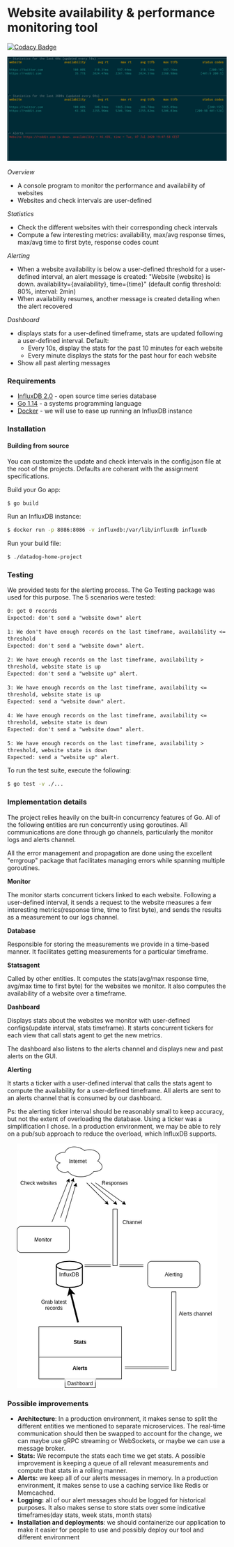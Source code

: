 # Website availability &amp; performance monitoring tool

[![Codacy Badge](https://api.codacy.com/project/badge/Grade/24bb64ff722d40de8cda498683ab3171)](https://app.codacy.com/manual/AyoubEd/websites-availability-performance-monitoring-tool?utm_source=github.com&utm_medium=referral&utm_content=AyoubEd/websites-availability-performance-monitoring-tool&utm_campaign=Badge_Grade_Settings)

<p align="center">
  <img src="misc/screenshot.png">
</p>

_Overview_

-   A console program to monitor the performance and availability of websites
-   Websites and check intervals are user-defined

_Statistics_

-   Check the different websites with their corresponding check intervals
-   Compute a few interesting metrics: availability, max/avg response times, max/avg time to first byte, response codes count

_Alerting_

-   When a website availability is below a user-defined threshold for a user-defined interval, an alert message is created: "Website {website} is down. availability={availability}, time={time}" (default config threshold: 80%, interval: 2min)
-   When availability resumes, another message is created detailing when the alert recovered

_Dashboard_

-   displays stats for a user-defined timeframe, stats are updated following a user-defined interval. Default:
    -   Every 10s, display the stats for the past 10 minutes for each website
    -   Every minute displays the stats for the past hour for each website
-   Show all past alerting messages

### Requirements

-   [InfluxDB 2.0](https://www.influxdata.com/) - open source time series database
-   [Go 1.14](https://golang.org/) - a systems programming language
-   [Docker]() - we will use to ease up running an InfluxDB instance

### Installation

#### Building from source

You can customize the update and check intervals in the config.json file at the root of the projects. Defaults are coherant with the assignment specifications.

Build your Go app:

```sh
$ go build
```

Run an InfluxDB instance:

```sh
$ docker run -p 8086:8086 -v influxdb:/var/lib/influxdb influxdb
```

Run your build file:

```sh
$ ./datadog-home-project
```

### Testing

We provided tests for the alerting process. The Go Testing package was used for this purpose.
The 5 scenarios were tested:

    0: got 0 records
    Expected: don't send a "website down" alert

    1: We don't have enough records on the last timeframe, availability <= threshold
    Expected: don't send a "website down" alert.

    2: We have enough records on the last timeframe, availability > threshold, website state is up
    Expected: don't send a "website up" alert.

    3: We have enough records on the last timeframe, availability <= threshold, website state is up
    Expected: send a "website down" alert.

    4: We have enough records on the last timeframe, availability <= threshold, website state is down
    Expected: don't send a "website down" alert.

    5: We have enough records on the last timeframe, availability > threshold, website state is down
    Expected: send a "website up" alert.

To run the test suite, execute the following:

```sh
$ go test -v ./...
```

### Implementation details

The project relies heavily on the built-in concurrency features of Go. All of the following entities are run concurrently using goroutines. All communications are done through go channels, particularly the monitor logs and alerts channel.

All the error management and propagation are done using the excellent "errgroup" package that facilitates managing errors while spanning multiple goroutines.

**Monitor**

The monitor starts concurrent tickers linked to each website. Following a user-defined interval, it sends a request to the website measures a few interesting metrics(response time, time to first byte), and sends the results as a measurement to our logs channel.

**Database**

Responsible for storing the measurements we provide in a time-based manner. It facilitates getting measurements for a particular timeframe.

**Statsagent**

Called by other entities. It computes the stats(avg/max response time, avg/max time to first byte) for the websites we monitor. It also computes the availability of a website over a timeframe.

**Dashboard**

Displays stats about the websites we monitor with user-defined configs(update interval, stats timeframe). It starts concurrent tickers for each view that call stats agent to get the new metrics.

The dashboard also listens to the alerts channel and displays new and past alerts on the GUI.

**Alerting**

It starts a ticker with a user-defined interval that calls the stats agent to compute the availability for a user-defined timeframe. All alerts are sent to an alerts channel that is consumed by our dashboard.

Ps: the alerting ticker interval should be reasonably small to keep accuracy, but not the extent of overloading the database. Using a ticker was a simplification I chose. In a production environment, we may be able to rely on a pub/sub approach to reduce the overload, which InfluxDB supports.

<p align="center">
  <img src="misc/architecture.png">
</p>

### Possible improvements

- **Architecture**: In a production environment, it makes sense to split the different entities we mentioned to separate microservices. The real-time communication should then be swapped to account for the change, we can maybe use gRPC streaming or WebSockets, or maybe we can use a message broker.
- **Stats:** We recompute the stats each time we get stats. A possible improvement is keeping a queue of all relevant measurements and compute that stats in a rolling manner.
- **Alerts:** we keep all of our alerts messages in memory. In a production environment, it makes sense to use a caching service like Redis or Memcached.
- **Logging:** all of our alert messages should be logged for historical purposes. It also makes sense to store stats over some indicative timeframes(day stats, week stats, month stats)
- **Installation and deployments**: we should containerize our application to make it easier for people to use and possibly deploy our tool and different environment
